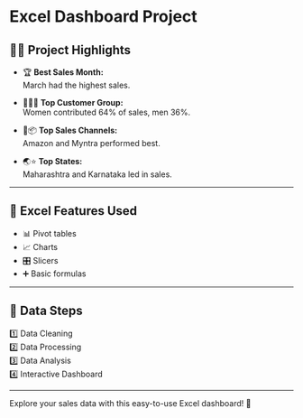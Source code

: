 # Excel Dashboard Project

## 📅✨ Project Highlights

- 🏆 **Best Sales Month:**  
  March had the highest sales.

- 👩‍🦱🧑 **Top Customer Group:**  
  Women contributed 64% of sales, men 36%.

- 🛒📦 **Top Sales Channels:**  
  Amazon and Myntra performed best.

- 🌏⭐ **Top States:**  
  Maharashtra and Karnataka led in sales.

---

## 🧩 Excel Features Used

- 📊 Pivot tables
- 📈 Charts
- 🎛️ Slicers
- ➕ Basic formulas

---

## 🔄 Data Steps

1️⃣ Data Cleaning  
2️⃣ Data Processing  
3️⃣ Data Analysis  
4️⃣ Interactive Dashboard  

---

Explore your sales data with this easy-to-use Excel dashboard! 🚀
